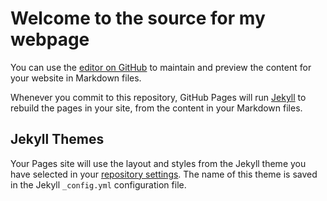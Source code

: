 # Welcome to the source for my webpage

You can use the [editor on GitHub](https://github.com/jorgensd/jsdokken/edit/main/README.md) to maintain and preview the content for your website in Markdown files.

Whenever you commit to this repository, GitHub Pages will run [Jekyll](https://jekyllrb.com/) to rebuild the pages in your site, from the content in your Markdown files.


## Jekyll Themes

Your Pages site will use the layout and styles from the Jekyll theme you have selected in your [repository settings](https://github.com/jorgensd/jsdokken/settings). The name of this theme is saved in the Jekyll `_config.yml` configuration file.
